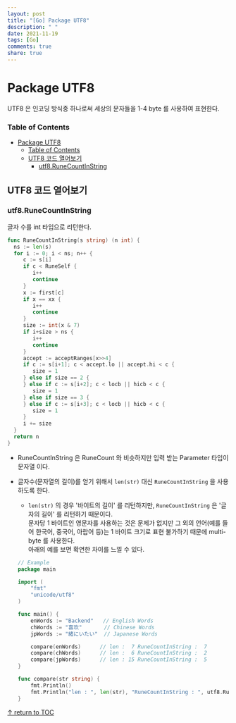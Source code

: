 ```yaml
---
layout: post
title: "[Go] Package UTF8"
description: " "
date: 2021-11-19
tags: [Go]
comments: true
share: true
---
```


# Package UTF8  
UTF8 은 인코딩 방식중 하나로써 세상의 문자들을 1-4 byte 를 사용하여 표현한다.

### Table of Contents
- [Package UTF8](#package-utf8)
    - [Table of Contents](#table-of-contents)
  - [UTF8 코드 열어보기](#utf8-코드-열어보기)
    - [utf8.RuneCountInString](#utf8runecountinstring)


## UTF8 코드 열어보기

### utf8.RuneCountInString
글자 수를 int 타입으로 리턴한다.
```go
func RuneCountInString(s string) (n int) {
  ns := len(s)
  for i := 0; i < ns; n++ {
     c := s[i]
     if c < RuneSelf {
        i++
        continue
     }
     x := first[c]
     if x == xx {
        i++ 
        continue
     }
     size := int(x & 7)
     if i+size > ns {
        i++ 
        continue
     }
     accept := acceptRanges[x>>4]
     if c := s[i+1]; c < accept.lo || accept.hi < c {
        size = 1
     } else if size == 2 {
     } else if c := s[i+2]; c < locb || hicb < c {
        size = 1
     } else if size == 3 {
     } else if c := s[i+3]; c < locb || hicb < c {
        size = 1
     }
     i += size
  }
  return n
}
```
* RuneCountInString 은 RuneCount 와 비슷하지만 입력 받는 Parameter 타입이 문자열 이다. 

* 글자수(문자열의 길이)를 얻기 위해서 ```len(str)``` 대신 ```RuneCountInString``` 을 사용하도록 한다.
    * ```len(str)``` 의 경우 '바이트의 길이' 를 리턴하지만, ```RuneCountInString``` 은 '글자의 길이' 를 리턴하기 때문이다.  
   문자당 1 바이트인 영문자를 사용하는 것은 문제가 없지만 그 외의 언어(예를 들어 한국어, 중국어, 아랍어 등)는 1 바이트 크기로 표현 불가하기 때문에 multi-byte 를 사용한다.  
   아래의 예를 보면 확연한 차이를 느낄 수 있다.
    ```go
    // Example 
    package main

    import (
        "fmt"
        "unicode/utf8"
    )

    func main() {
        enWords := "Backend"   // English Words
        chWords := "喜欢"       // Chinese Words
        jpWords := "緒にいたい"  // Japanese Words

        compare(enWords)      // len :  7 RuneCountInString :  7
        compare(chWords)      // len :  6 RuneCountInString :  2
        compare(jpWords)      // len : 15 RuneCountInString :  5
    }

    func compare(str string) {
        fmt.Println()
        fmt.Println("len : ", len(str), "RuneCountInString : ", utf8.RuneCountInString(str))
    }
    ```

[↑ return to TOC](#table-of-contents)